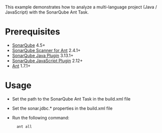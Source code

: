 This example demonstrates how to analyze a multi-language project (Java / JavaScript) with the SonarQube Ant Task.

Prerequisites
=============
* [SonarQube](http://www.sonarqube.org/downloads/) 4.5+
* [SonarQube Scanner for Ant](http://docs.sonarqube.org/display/SCAN/Analyzing+with+SonarQube+Scanner+for+Ant) 2.4.1+
* [SonarQube Java Plugin](http://docs.sonarqube.org/display/PLUG/Java+Plugin) 3.13.1+
* [SonarQube JavaScript Plugin](http://docs.sonarqube.org/display/PLUG/JavaScript+Plugin) 2.12+
* [Ant](http://ant.apache.org/) 1.7.1+

Usage
=====
* Set the path to the SonarQube Ant Task in the build.xml file
* Set the sonar.jdbc.* properties in the build.xml file
* Run the following command:

        ant all
